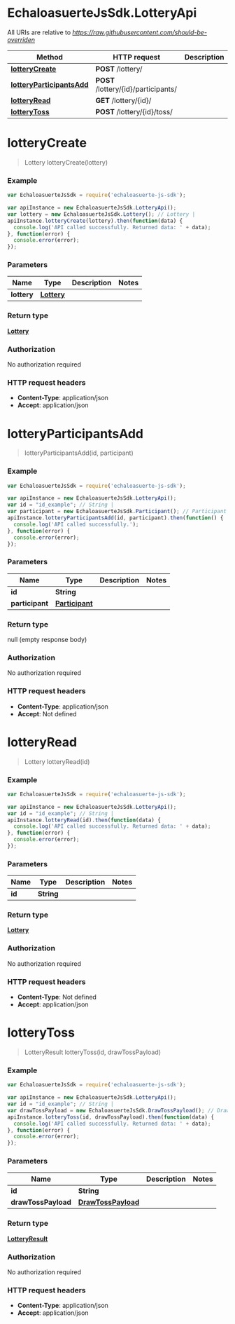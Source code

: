 # EchaloasuerteJsSdk.LotteryApi

All URIs are relative to *https://raw.githubusercontent.com/should-be-overriden*

Method | HTTP request | Description
------------- | ------------- | -------------
[**lotteryCreate**](LotteryApi.md#lotteryCreate) | **POST** /lottery/ | 
[**lotteryParticipantsAdd**](LotteryApi.md#lotteryParticipantsAdd) | **POST** /lottery/{id}/participants/ | 
[**lotteryRead**](LotteryApi.md#lotteryRead) | **GET** /lottery/{id}/ | 
[**lotteryToss**](LotteryApi.md#lotteryToss) | **POST** /lottery/{id}/toss/ | 


<a name="lotteryCreate"></a>
# **lotteryCreate**
> Lottery lotteryCreate(lottery)



### Example
```javascript
var EchaloasuerteJsSdk = require('echaloasuerte-js-sdk');

var apiInstance = new EchaloasuerteJsSdk.LotteryApi();
var lottery = new EchaloasuerteJsSdk.Lottery(); // Lottery | 
apiInstance.lotteryCreate(lottery).then(function(data) {
  console.log('API called successfully. Returned data: ' + data);
}, function(error) {
  console.error(error);
});

```

### Parameters

Name | Type | Description  | Notes
------------- | ------------- | ------------- | -------------
 **lottery** | [**Lottery**](Lottery.md)|  | 

### Return type

[**Lottery**](Lottery.md)

### Authorization

No authorization required

### HTTP request headers

 - **Content-Type**: application/json
 - **Accept**: application/json

<a name="lotteryParticipantsAdd"></a>
# **lotteryParticipantsAdd**
> lotteryParticipantsAdd(id, participant)



### Example
```javascript
var EchaloasuerteJsSdk = require('echaloasuerte-js-sdk');

var apiInstance = new EchaloasuerteJsSdk.LotteryApi();
var id = "id_example"; // String | 
var participant = new EchaloasuerteJsSdk.Participant(); // Participant | 
apiInstance.lotteryParticipantsAdd(id, participant).then(function() {
  console.log('API called successfully.');
}, function(error) {
  console.error(error);
});

```

### Parameters

Name | Type | Description  | Notes
------------- | ------------- | ------------- | -------------
 **id** | **String**|  | 
 **participant** | [**Participant**](Participant.md)|  | 

### Return type

null (empty response body)

### Authorization

No authorization required

### HTTP request headers

 - **Content-Type**: application/json
 - **Accept**: Not defined

<a name="lotteryRead"></a>
# **lotteryRead**
> Lottery lotteryRead(id)



### Example
```javascript
var EchaloasuerteJsSdk = require('echaloasuerte-js-sdk');

var apiInstance = new EchaloasuerteJsSdk.LotteryApi();
var id = "id_example"; // String | 
apiInstance.lotteryRead(id).then(function(data) {
  console.log('API called successfully. Returned data: ' + data);
}, function(error) {
  console.error(error);
});

```

### Parameters

Name | Type | Description  | Notes
------------- | ------------- | ------------- | -------------
 **id** | **String**|  | 

### Return type

[**Lottery**](Lottery.md)

### Authorization

No authorization required

### HTTP request headers

 - **Content-Type**: Not defined
 - **Accept**: application/json

<a name="lotteryToss"></a>
# **lotteryToss**
> LotteryResult lotteryToss(id, drawTossPayload)



### Example
```javascript
var EchaloasuerteJsSdk = require('echaloasuerte-js-sdk');

var apiInstance = new EchaloasuerteJsSdk.LotteryApi();
var id = "id_example"; // String | 
var drawTossPayload = new EchaloasuerteJsSdk.DrawTossPayload(); // DrawTossPayload | 
apiInstance.lotteryToss(id, drawTossPayload).then(function(data) {
  console.log('API called successfully. Returned data: ' + data);
}, function(error) {
  console.error(error);
});

```

### Parameters

Name | Type | Description  | Notes
------------- | ------------- | ------------- | -------------
 **id** | **String**|  | 
 **drawTossPayload** | [**DrawTossPayload**](DrawTossPayload.md)|  | 

### Return type

[**LotteryResult**](LotteryResult.md)

### Authorization

No authorization required

### HTTP request headers

 - **Content-Type**: application/json
 - **Accept**: application/json


